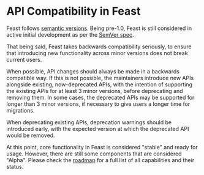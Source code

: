 # API Compatibility in Feast

Feast follows [semantic versions](./versioning-policy.md). Being pre-1.0, Feast is still considered in active initial development as per the [SemVer spec](https://semver.org/#faq).

That being said, Feast takes backwards compatibility seriously, to ensure that introducing new functionality across minor versions does not break current users.

When possible, API changes should always be made in a backwards compatible way. 
If this is not possible, the maintainers introduce new APIs alongside existing, now-deprecated APIs, with the intention of supporting the existing APIs for at least 3 minor versions, before deprecating and removing them.
In some cases, the deprecated APIs may be supported for longer than 3 minor versions, if necessary to give users a longer time for migrations.

When deprecating existing APIs, deprecation warnings should be introduced early, with the expected version at which the deprecated API would be removed. 

At this point, core functionality in Feast is considered "stable" and ready for usage. However, there are still some components that are considered "Alpha". Please check the [roadmap](../roadmap.md) for a full list of all capabilities and their status.
